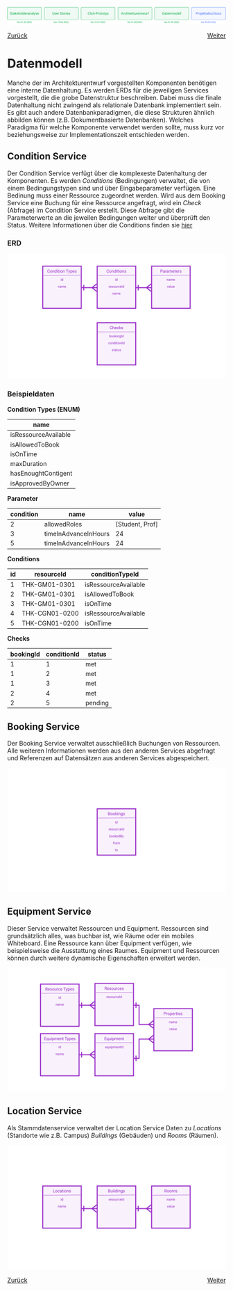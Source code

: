 ![Meilenstein 5: Datenmodell bis zum 01.09.2022](../assets/progress-05.png)

<div style="display: flex; justify-content: space-between;">
  <a href="../architekturentwurf">Zurück</a>
  <a href="../projektabschluss">Weiter</a>
</div>


# Datenmodell

Manche der im Architekturentwurf vorgestellten Komponenten benötigen eine interne Datenhaltung. Es werden ERDs für die jeweiligen Services vorgestellt, die die grobe Datenstruktur beschreiben. Dabei muss die finale Datenhaltung nicht zwingend als relationale Datenbank implementiert sein. Es gibt auch andere Datenbankparadigmen, die diese Strukturen ähnlich abbilden können (z.B. Dokumentbasierte Datenbanken). Welches Paradigma für welche Komponente verwendet werden sollte, muss kurz vor beziehungsweise zur Implementationszeit entschieden werden.

## Condition Service

Der Condition Service verfügt über die komplexeste Datenhaltung der Komponenten. Es werden *Conditions* (Bedingungen) verwaltet, die von einem Bedingungstypen sind und über Eingabeparameter verfügen. Eine Bedinung muss einer Ressource zugeordnet werden. Wird aus dem Booking Service eine Buchung für eine Ressource angefragt, wird ein *Check* (Abfrage) im Condition Service erstellt. Diese Abfrage gibt die Parameterwerte an die jeweilen Bedingungen weiter und überprüft den Status. Weitere Informationen über die Conditions finden sie [hier](../ConditionService.md)
### ERD

![Datenmodell Condition Service](../assets/datenmodell-conditions-service.png)

### Beispieldaten

**Condition Types (ENUM)**

| name | 
|--|
| isRessourceAvailable |
| isAllowedToBook |
| isOnTime |
| maxDuration |
| hasEnoughtContigent |
| isApprovedByOwner |

**Parameter**

| condition | name | value | 
|--|--|--|
| 2 | allowedRoles | [Student, Prof] |
| 3 | timeInAdvanceInHours | 24 |
| 5 | timeInAdvanceInHours | 24 |

**Conditions**

| id | resourceId | conditionTypeId |
|--|--|--|
| 1 | THK-GM01-0301 | isRessourceAvailable |
| 2 | THK-GM01-0301 | isAllowedToBook |
| 3 | THK-GM01-0301 | isOnTime |
| 4 | THK-CGN01-0200 | isRessourceAvailable |
| 5 | THK-CGN01-0200 | isOnTime |

**Checks**

| bookingId | conditionId | status
|--|--|--|
| 1 | 1 | met |
| 1 | 2 | met |
| 1 | 3 | met |
| 2 | 4 | met |
| 2 | 5 | pending |



## Booking Service

Der Booking Service verwaltet ausschließlich Buchungen von Ressourcen. Alle weiteren Informationen werden aus den anderen Services abgefragt und Referenzen auf Datensätzen aus anderen Services abgespeichert.

![Datenmodell Booking Service](../assets/datenmodell-booking-service.png)

## Equipment Service

Dieser Service verwaltet Ressourcen und Equipment. Ressourcen sind grundsätzlich alles, was buchbar ist, wie Räume oder ein mobiles Whiteboard. Eine Ressource kann über Equipment verfügen, wie beispielsweise die Ausstattung eines Raumes. Equipment und Ressourcen können durch weitere dynamische Eigenschaften erweitert werden.

![Datenmodell Equipment Service](../assets/datenmodell-equipment-service.png)

## Location Service

Als Stammdatenservice verwaltet der Location Service Daten zu *Locations* (Standorte wie z.B. Campus) *Buildings* (Gebäuden) und *Rooms* (Räumen).

![Datenmodell Location Service](../assets/datenmodell-location-service.png)

<div style="display: flex; justify-content: space-between;">
  <a href="../architekturentwurf">Zurück</a>
  <a href="../projektabschluss">Weiter</a>
</div>
